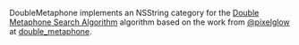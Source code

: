 DoubleMetaphone implements an NSString category for the [Double Metaphone Search Algorithm](http://www.drdobbs.com/the-double-metaphone-search-algorithm/184401251?pgno=2) algorithm based on the work from [@pixelglow](https://github.com/pixelglow) at [double_metaphone](https://github.com/pixelglow/double_metaphone).

